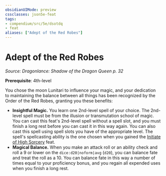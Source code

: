 ```yaml
---
obsidianUIMode: preview
cssclasses: json5e-feat
tags:
- compendium/src/5e/dsotdq
- feat
aliases: ["Adept of the Red Robes"]
---
```

# Adept of the Red Robes
*Source: Dragonlance: Shadow of the Dragon Queen p. 32*  

**Prerequisite**: 4th-level

You chose the moon Lunitari to influence your magic, and your dedication to maintaining the balance between all things has been recognized by the Order of the Red Robes, granting you these benefits:

- **Insightful Magic.** You learn one 2nd-level spell of your choice. The 2nd-level spell must be from the illusion or transmutation school of magic. You can cast this feat's 2nd-level spell without a spell slot, and you must finish a long rest before you can cast it in this way again. You can also cast this spell using spell slots you have of the appropriate level. The spell's spellcasting ability is the one chosen when you gained the [Initiate of High Sorcery](2-Mechanics/CLI/feats/initiate-of-high-sorcery-dsotdq.md) feat.  
- **Magical Balance.** When you make an attack roll or an ability check and roll a 9 or lower on the `dice:d20|noform|avg` (`d20`), you can balance fate and treat the roll as a 10. You can balance fate in this way a number of times equal to your proficiency bonus, and you regain all expended uses when you finish a long rest.